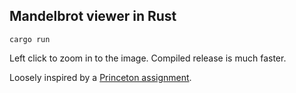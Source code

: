 ## Mandelbrot viewer in Rust

```
cargo run
```

Left click to zoom in to the image. Compiled release is much faster.

Loosely inspired by a [Princeton assignment](http://www.cs.princeton.edu/courses/archive/spr01/cs126/assignments/mandel.html).
